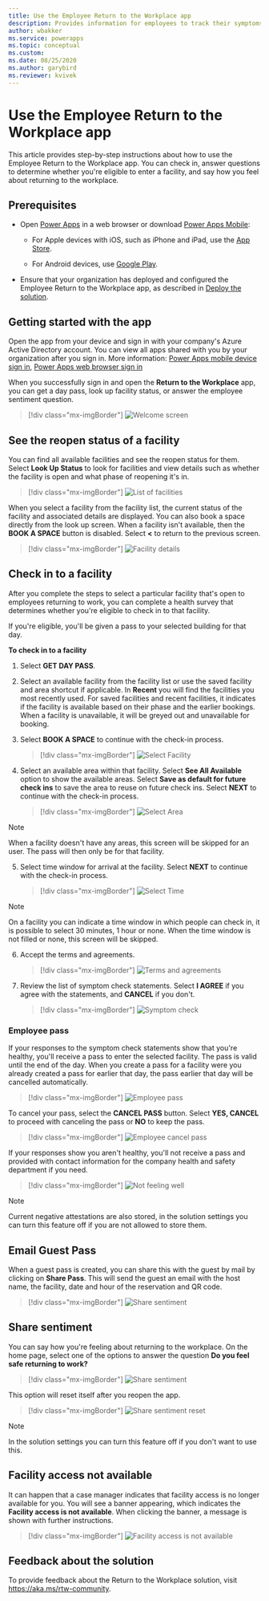 ```yaml
---
title: Use the Employee Return to the Workplace app
description: Provides information for employees to track their symptoms and determine whether they're eligible to enter into a facility.
author: wbakker
ms.service: powerapps
ms.topic: conceptual
ms.custom: 
ms.date: 08/25/2020
ms.author: garybird
ms.reviewer: kvivek
---
```


# Use the Employee Return to the Workplace app

This article provides step-by-step instructions about how to use the Employee Return to the Workplace app. You can check in, answer questions to determine whether you're eligible to enter a facility, and say how you feel about returning to the workplace.

## Prerequisites

- Open [Power Apps](https://make.powerapps.com) in a web browser or download [Power Apps Mobile](https://powerapps.microsoft.com/downloads):

  - For Apple devices with iOS, such as iPhone and iPad, use the [App Store](https://aka.ms/powerappsios).

  - For Android devices, use [Google Play](https://aka.ms/powerappsandroid).

- Ensure that your organization has deployed and configured the Employee Return to the Workplace app, as described in [Deploy the solution](deploy.md).

## Getting started with the app

Open the app from your device and sign in with your company's Azure Active Directory account. You can view all apps shared with you by your organization after you sign in. More information: [Power Apps mobile device sign in](https://docs.microsoft.com/powerapps/user/run-app-client#open-power-apps-and-sign-in), [Power Apps web browser sign in](https://docs.microsoft.com/powerapps/user/run-app-browser)

When you successfully sign in and open the **Return to the Workplace** app, you can get a day pass, look up facility status, or answer the employee sentiment question.

> [!div class="mx-imgBorder"]
> ![Welcome screen](media/employee-welcome2.png "Welcome screen")

## See the reopen status of a facility

You can find all available facilities and see the reopen status for them. Select **Look Up Status** to look for facilities and view details such as whether the facility is open and what phase of reopening it's in.

> [!div class="mx-imgBorder"]
> ![List of facilities](media/employee-facility-list2.png "List of facilities")

When you select a facility from the facility list, the current status of the facility and associated details are displayed. You can also book a space directly from the look up screen. When a facility isn't available, then the **BOOK A SPACE** button is disabled. Select **<** to return to the previous screen.

> [!div class="mx-imgBorder"]
> ![Facility details](media/employee-facility-details2.png "Facility details")

## Check in to a facility

After you complete the steps to select a particular facility that's open to employees returning to work, you can complete a health survey that determines whether you're eligible to check in to that facility. 

If you're eligible, you'll be given a pass to your selected building for that day. 

**To check in to a facility**

1. Select **GET DAY PASS**.

2. Select an available facility from the facility list or use the saved facility and area shortcut if applicable. In **Recent** you will find the facilities you most recently used. For saved facilities and recent facilities, it indicates if the facility is available based on their phase and the earlier bookings. When a facility is unavailable, it will be greyed out and unavailable for booking.

3. Select **BOOK A SPACE** to continue with the check-in process.

   > [!div class="mx-imgBorder"]
   > ![Select Facility](media/employee-select-facility.png "Select facility")

4. Select an available area within that facility. Select **See All Available** option to show the available areas. Select **Save as default for future check ins** to save the area to reuse on future check ins. Select **NEXT** to continue with the check-in process.

   > [!div class="mx-imgBorder"]
   > ![Select Area](media/employee-select-area.png "Select area")
   
> [!NOTE]
> When a facility doesn't have any areas, this screen will be skipped for an user. The pass will then only be for that facility.

5. Select time window for arrival at the facility. Select **NEXT** to continue with the check-in process.

   > [!div class="mx-imgBorder"]
   > ![Select Time](media/employee-select-time.png "Select time")

> [!NOTE]
> On a facility you can indicate a time window in which people can check in, it is possible to select 30 minutes, 1 hour or none. When the time window is not filled or none, this screen will be skipped.

6. Accept the terms and agreements.

    > [!div class="mx-imgBorder"]
    > ![Terms and agreements](media/employee-termandagreement.png "Terms and agreements")

7. Review the list of symptom check statements. Select **I AGREE**  if you agree with the statements, and **CANCEL** if you don't.

   > [!div class="mx-imgBorder"]
   > ![Symptom check](media/employee-agreement.png "Symptom check")

### Employee pass

If your responses to the symptom check statements show that you're healthy, you'll receive a pass to enter the selected facility. The pass is valid until the end of the day. When you create a pass for a facility were you already created a pass for earlier that day, the pass earlier that day will be cancelled automatically. 

> [!div class="mx-imgBorder"]
> ![Employee pass](media/employee-pass.png "Employee pass")

To cancel your pass, select the **CANCEL PASS** button. Select **YES, CANCEL** to proceed with canceling the pass or **NO** to keep the pass.

> [!div class="mx-imgBorder"]
> ![Employee cancel pass](media/employee-cancel-pass.png "Employee cancel pass")

If your responses show you aren't healthy, you'll not receive a pass and provided with contact information for the company health and safety department if you need.

> [!div class="mx-imgBorder"]
> ![Not feeling well](media/employee-pass-negative.png "Not feeling well")

> [!NOTE]
> Current negative attestations are also stored, in the solution settings you can turn this feature off if you are not allowed to store them.

## Email Guest Pass

When a guest pass is created, you can share this with the guest by mail by clicking on **Share Pass**. This will send the guest an email with the host name, the facility, date and hour of the reservation and QR code. 

> [!div class="mx-imgBorder"]
> ![Share sentiment](media/employee-share-pass-email.png "Share pass guest")

## Share sentiment

You can say how you're feeling about returning to the workplace. On the home page, select one of the options to answer the question **Do you feel safe returning to work?**

> [!div class="mx-imgBorder"]
> ![Share sentiment](media/employee-share-sentiment2.png "Share sentiment")

 This option will reset itself after you reopen the app.

> [!div class="mx-imgBorder"]
> ![Share sentiment reset](media/employee-share-sentiment2-2.png "Share sentiment reset")

> [!NOTE]
> In the solution settings you can turn this feature off if you don't want to use this.

## Facility access not available

It can happen that a case manager indicates that facility access is no longer available for you. You will see a banner appearing, which indicates the **Facility access is not available**. When clicking the banner, a message is shown with further instructions. 

> [!div class="mx-imgBorder"]
> ![Facility access is not available](media/facility-access-not-available.png "Facility access is not available")

## Feedback about the solution

To provide feedback about the Return to the Workplace solution, visit <https://aka.ms/rtw-community>.

